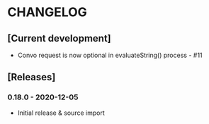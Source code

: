 # CHANGELOG


## [Current development]

* Convo request is now optional in evaluateString() process - #11


## [Releases]

### 0.18.0 - 2020-12-05

* Initial release & source import

